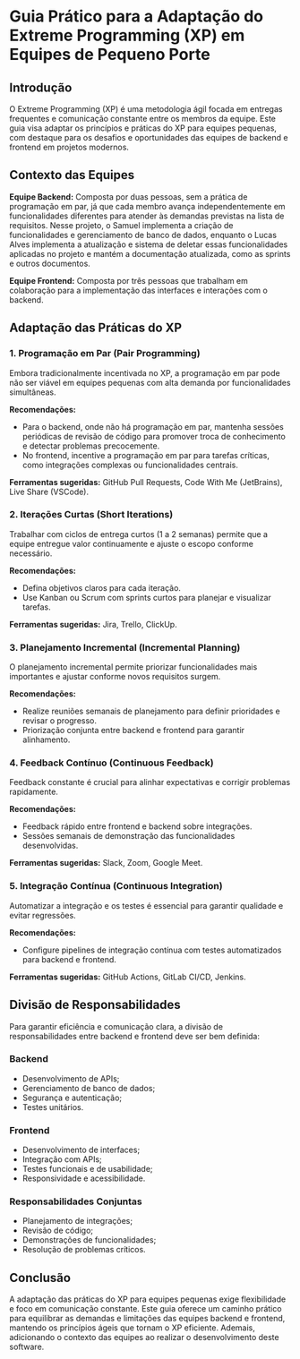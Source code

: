 # Guia Prático para a Adaptação do Extreme Programming (XP) em Equipes de Pequeno Porte

## Introdução

O Extreme Programming (XP) é uma metodologia ágil focada em entregas frequentes e comunicação constante entre os membros da equipe. Este guia visa adaptar os princípios e práticas do XP para equipes pequenas, com destaque para os desafios e oportunidades das equipes de backend e frontend em projetos modernos.

## Contexto das Equipes

**Equipe Backend:** Composta por duas pessoas, sem a prática de programação em par, já que cada membro avança independentemente em funcionalidades diferentes para atender às demandas previstas na lista de requisitos. Nesse projeto, o Samuel implementa a criação de funcionalidades e gerenciamento de banco de dados, enquanto o Lucas Alves implementa a atualização e sistema de deletar essas funcionalidades aplicadas no projeto e mantém a documentação atualizada, como as sprints e outros documentos.

**Equipe Frontend:** Composta por três pessoas que trabalham em colaboração para a implementação das interfaces e interações com o backend.

## Adaptação das Práticas do XP

### 1. Programação em Par (Pair Programming)

Embora tradicionalmente incentivada no XP, a programação em par pode não ser viável em equipes pequenas com alta demanda por funcionalidades simultâneas.

**Recomendações:**

- Para o backend, onde não há programação em par, mantenha sessões periódicas de revisão de código para promover troca de conhecimento e detectar problemas precocemente.
- No frontend, incentive a programação em par para tarefas críticas, como integrações complexas ou funcionalidades centrais.

**Ferramentas sugeridas:** GitHub Pull Requests, Code With Me (JetBrains), Live Share (VSCode).

### 2. Iterações Curtas (Short Iterations)

Trabalhar com ciclos de entrega curtos (1 a 2 semanas) permite que a equipe entregue valor continuamente e ajuste o escopo conforme necessário.

**Recomendações:**

- Defina objetivos claros para cada iteração.
- Use Kanban ou Scrum com sprints curtos para planejar e visualizar tarefas.

**Ferramentas sugeridas:** Jira, Trello, ClickUp.

### 3. Planejamento Incremental (Incremental Planning)

O planejamento incremental permite priorizar funcionalidades mais importantes e ajustar conforme novos requisitos surgem.

**Recomendações:**

- Realize reuniões semanais de planejamento para definir prioridades e revisar o progresso.
- Priorização conjunta entre backend e frontend para garantir alinhamento.

### 4. Feedback Contínuo (Continuous Feedback)

Feedback constante é crucial para alinhar expectativas e corrigir problemas rapidamente.

**Recomendações:**

- Feedback rápido entre frontend e backend sobre integrações.
- Sessões semanais de demonstração das funcionalidades desenvolvidas.

**Ferramentas sugeridas:** Slack, Zoom, Google Meet.

### 5. Integração Contínua (Continuous Integration)

Automatizar a integração e os testes é essencial para garantir qualidade e evitar regressões.

**Recomendações:**

- Configure pipelines de integração contínua com testes automatizados para backend e frontend.

**Ferramentas sugeridas:** GitHub Actions, GitLab CI/CD, Jenkins.

## Divisão de Responsabilidades

Para garantir eficiência e comunicação clara, a divisão de responsabilidades entre backend e frontend deve ser bem definida:

### Backend

- Desenvolvimento de APIs;
- Gerenciamento de banco de dados;
- Segurança e autenticação;
- Testes unitários.

### Frontend

- Desenvolvimento de interfaces;
- Integração com APIs;
- Testes funcionais e de usabilidade;
- Responsividade e acessibilidade.

### Responsabilidades Conjuntas

- Planejamento de integrações;
- Revisão de código;
- Demonstrações de funcionalidades;
- Resolução de problemas críticos.

## Conclusão

A adaptação das práticas do XP para equipes pequenas exige flexibilidade e foco em comunicação constante. Este guia oferece um caminho prático para equilibrar as demandas e limitações das equipes backend e frontend, mantendo os princípios ágeis que tornam o XP eficiente. Ademais, adicionando o contexto das equipes ao realizar o desenvolvimento deste software.